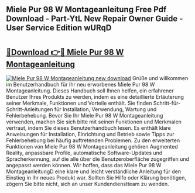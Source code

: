 ## Miele Pur 98 W Montageanleitung Free Pdf Download - Part-YtL New Repair Owner Guide - User Service Edition wURqD

# <h2><a href="http://df7e5h.blite.top/?on=Miele+Pur+98+W+Montageanleitung">🔗Download 👉🔴 Miele Pur 98 W Montageanleitung</a></h2>

[![Miele Pur 98 W Montageanleitung new download](https://i.imgur.com/lujVjoI.png)](http://df7e5h.blite.top/?on=Miele+Pur+98+W+Montageanleitung)
Grüße und willkommen im Benutzerhandbuch für Ihr neu erworbenes Miele Pur 98 W Montageanleitung. Dieses Handbuch soll Ihnen helfen, ein erfahrener Benutzer Ihres Produkts zu werden, indem es eine detaillierte Erläuterung seiner Merkmale, Funktionen und Vorteile enthält. Sie finden Schritt-für-Schritt-Anleitungen für Installation, Verwendung, Wartung und Fehlerbehebung. Bevor Sie Ihr Miele Pur 98 W Montageanleitung verwenden, machen Sie sich bitte mit seinen Funktionen und Merkmalen vertraut, indem Sie dieses Benutzerhandbuch lesen. Es enthält klare Anweisungen für Installation, Einrichtung und Betrieb sowie Tipps zur Fehlerbehebung bei häufig auftretenden Problemen. Zu den erweiterten Funktionen von Miele Pur 98 W Montageanleitung gehören Augmented Reality, anpassbare Profile, automatische Software-Updates und Spracherkennung, auf die alle über die Benutzeroberfläche zugegriffen und angepasst werden können. Wir hoffen, dass das Miele Pur 98 W MontageanleitungD eine klare und leicht verständliche Anleitung für den Einstieg in Ihr neues Produkt war. Sollten Sie Hilfe oder Klärung benötigen, zögern Sie bitte nicht, sich an unser Kundendienstteam zu wenden.
